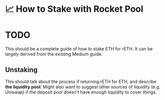 # :chart_with_upwards_trend: How to Stake with Rocket Pool

# TODO

This should be a complete guide of how to stake ETH for rETH.
It can be largely derived from the existing Medium guide.


## Unstaking

This should talk about the process if returning rETH for ETH, and describe **the liquidity pool**.
Might also want to suggest other sources of liquidity (e.g. Uniswap) if the deposit pool doesn't have enough liquidity to cover things.